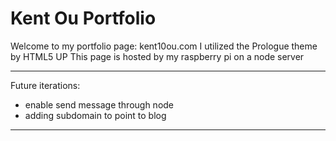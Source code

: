 # Kent Ou Portfolio

Welcome to my portfolio page: kent10ou.com
I utilized the Prologue theme by HTML5 UP
This page is hosted by my raspberry pi on a node server

---
Future iterations:
- enable send message through node
- adding subdomain to point to blog

---

